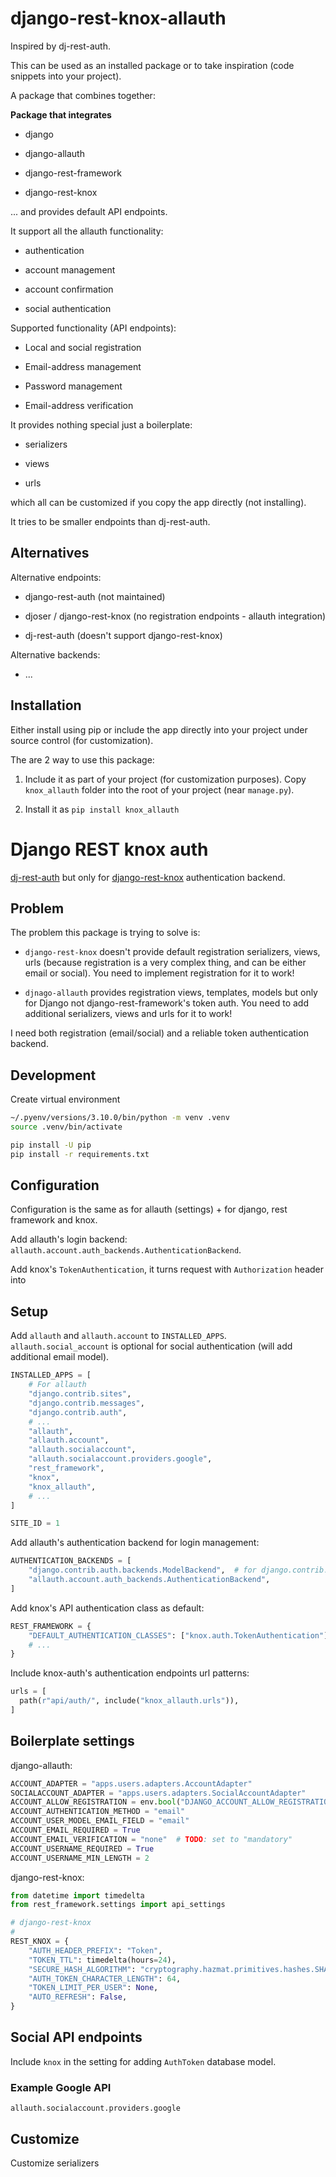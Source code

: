 # django-rest-knox-allauth

Inspired by dj-rest-auth.

This can be used as an installed package or to take inspiration (code snippets
into your project).

A package that combines together:

**Package that integrates**

- django

- django-allauth

- django-rest-framework

- django-rest-knox

... and provides default API endpoints.

It support all the allauth functionality:

- authentication

- account management

- account confirmation

- social authentication

Supported functionality (API endpoints):

- Local and social registration

- Email-address management

- Password management

- Email-address verification

It provides nothing special just a boilerplate:

- serializers

- views

- urls

which all can be customized if you copy the app directly (not installing).

It tries to be smaller endpoints than dj-rest-auth.

## Alternatives

Alternative endpoints:

- django-rest-auth (not maintained)

- djoser / django-rest-knox (no registration endpoints - allauth integration)

- dj-rest-auth (doesn't support django-rest-knox)

Alternative backends:

- ...

## Installation

Either install using pip or include the app directly into your project under
source control (for customization).

The are 2 way to use this package:

1. Include it as part of your project (for customization purposes). Copy
   `knox_allauth` folder into the root of your project (near `manage.py`).

2. Install it as `pip install knox_allauth`

# Django REST knox auth

[dj-rest-auth](https://github.com/iMerica/dj-rest-auth) but only for
[django-rest-knox](https://github.com/James1345/django-rest-knox) authentication
backend.

## Problem

The problem this package is trying to solve is:

- `django-rest-knox` doesn't provide default registration serializers, views,
  urls (because registration is a very complex thing, and can be either email or
  social). You need to implement registration for it to work!

- `djnago-allauth` provides registration views, templates, models but only for
  Django not django-rest-framework's token auth. You need to add additional
  serializers, views and urls for it to work!

I need both registration (email/social) and a reliable token authentication
backend.

## Development

Create virtual environment

```sh
~/.pyenv/versions/3.10.0/bin/python -m venv .venv
source .venv/bin/activate

pip install -U pip
pip install -r requirements.txt
```

## Configuration

Configuration is the same as for allauth (settings) + for django, rest framework
and knox.

Add allauth's login backend:
`allauth.account.auth_backends.AuthenticationBackend`.

Add knox's `TokenAuthentication`, it turns request with `Authorization` header
into

## Setup

Add `allauth` and `allauth.account` to `INSTALLED_APPS`.
`allauth.social_account` is optional for social authentication (will add
additional email model).

```py
INSTALLED_APPS = [
    # For allauth
    "django.contrib.sites",
    "django.contrib.messages",
    "django.contrib.auth",
    # ...
    "allauth",
    "allauth.account",
    "allauth.socialaccount",
    "allauth.socialaccount.providers.google",
    "rest_framework",
    "knox",
    "knox_allauth",
    # ...
]

SITE_ID = 1
```

Add allauth's authentication backend for login management:

```py
AUTHENTICATION_BACKENDS = [
    "django.contrib.auth.backends.ModelBackend",  # for django.contrib.admin
    "allauth.account.auth_backends.AuthenticationBackend",
]
```

Add knox's API authentication class as default:

```py
REST_FRAMEWORK = {
    "DEFAULT_AUTHENTICATION_CLASSES": ["knox.auth.TokenAuthentication"],
    # ...
}
```

Include knox-auth's authentication endpoints url patterns:

```py
urls = [
  path(r"api/auth/", include("knox_allauth.urls")),
]
```

## Boilerplate settings

django-allauth:

```py
ACCOUNT_ADAPTER = "apps.users.adapters.AccountAdapter"
SOCIALACCOUNT_ADAPTER = "apps.users.adapters.SocialAccountAdapter"
ACCOUNT_ALLOW_REGISTRATION = env.bool("DJANGO_ACCOUNT_ALLOW_REGISTRATION", True)
ACCOUNT_AUTHENTICATION_METHOD = "email"
ACCOUNT_USER_MODEL_EMAIL_FIELD = "email"
ACCOUNT_EMAIL_REQUIRED = True
ACCOUNT_EMAIL_VERIFICATION = "none"  # TODO: set to "mandatory"
ACCOUNT_USERNAME_REQUIRED = True
ACCOUNT_USERNAME_MIN_LENGTH = 2
```

django-rest-knox:

```py
from datetime import timedelta
from rest_framework.settings import api_settings

# django-rest-knox
#
REST_KNOX = {
    "AUTH_HEADER_PREFIX": "Token",
    "TOKEN_TTL": timedelta(hours=24),
    "SECURE_HASH_ALGORITHM": "cryptography.hazmat.primitives.hashes.SHA512",
    "AUTH_TOKEN_CHARACTER_LENGTH": 64,
    "TOKEN_LIMIT_PER_USER": None,
    "AUTO_REFRESH": False,
}
```

## Social API endpoints

Include `knox` in the setting for adding `AuthToken` database model.

### Example Google API

`allauth.socialaccount.providers.google`

## Customize

Customize serializers
